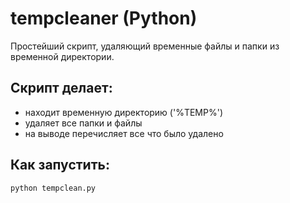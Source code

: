 # tempcleaner (Python)

Простейший скрипт, удаляющий временные файлы и папки из временной директории.

## Скрипт делает:
- находит временную директорию ('%TEMP%')
- удаляет все папки и файлы
- на выводе перечисляет все что было удалено

## Как запустить:

```bash
python tempclean.py

